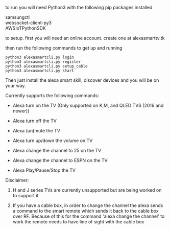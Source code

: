 to run you will need Python3 with the following pip packages installed


samsungctl    
websocket-client-py3     
AWSIoTPythonSDK

to setup. first you will need an online account. create one at alexasmarttv.tk

then run the following commands to get up and running

```
python3 alexasmartcli.py login
python3 alexasmartcli.py register
python3 alexasmartcli.py setup_cable
python3 alexasmartcli.py start
```

Then just install the alexa smart skill, discover devices and you will be on your way.

Currently supports the following commands:
* Alexa turn on the TV    (Only supported on K,M, and QLED TVS (2016 and newer))
* Alexa turn off the TV

* Alexa (un)mute the TV
* Alexa turn up/down the volume on TV

* Alexa change the channel to 25 on the TV
* Alexa change the channel to ESPN on the TV

* Alexa Play/Pause/Stop the TV


Disclaimer:
1) H and J series TVs are currently unsupported but are being worked on to support it

2) If you have a cable box, in order to change the channel the alexa sends a command to the smart remote which sends it back to the cable box over RF. Because of this for the command 'alexa change the channel' to work the remote needs to have line of sight with the cable box

